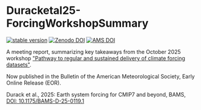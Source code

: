 # Duracketal25-ForcingWorkshopSummary
[![stable version](https://img.shields.io/badge/Current_version-1.2-brightgreen.svg)](https://github.com/durack1/Duracketal25-ForcingWorkshopSummary/releases/tag/1.2) [![Zenodo DOI](https://zenodo.org/badge/984989836.svg)](https://doi.org/10.5281/zenodo.15446796) [![AMS DOI](https://img.shields.io/badge/AMS_DOI-10.1175%2FBAMS--D--25--0119.1-orange.svg)](https://doi.org/10.1175/BAMS-D-25-0119.1)

A meeting report, summarizing key takeaways from the October 2025 workshop ["Pathway to regular and sustained delivery of climate forcing datasets"](https://wcrp-cmip.org/event/forcings-workshop/).

Now published in the Bulletin of the American Meteorological Society, Early Online Release (EOR).

Durack et al., 2025: Earth system forcing for CMIP7 and beyond, BAMS, [DOI: 10.1175/BAMS-D-25-0119.1](https://doi.org/10.1175/BAMS-D-25-0119.1)
